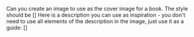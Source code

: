 Can you create an image to use as the cover image for a book. 
The style should be []
Here is a description you can use as inspiration - you don't need to use all elements of the description in the image, just use it as a guide:
[]
